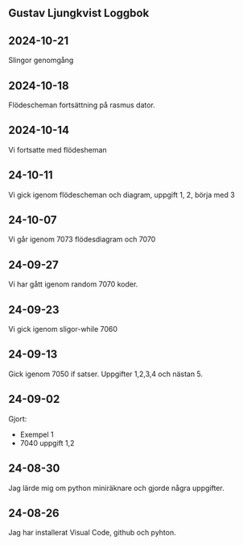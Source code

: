 Gustav Ljungkvist Loggbok
------------------------------
2024-10-21
---------------------------
Slingor genomgång


2024-10-18
----------------------------
Flödescheman fortsättning på rasmus dator.

2024-10-14
-------------------------------------
Vi fortsatte med flödesheman

24-10-11
---------------------
Vi gick igenom flödescheman och diagram, uppgift 1, 2, börja med 3

24-10-07
---------------------
Vi går igenom 7073 flödesdiagram och 7070


24-09-27
-----------------------
Vi har gått igenom random 7070 koder.

24-09-23
---------------------------------
Vi gick igenom sligor-while 7060

24-09-13
------------------------------------------------
Gick igenom 7050 if satser.
Uppgifter 1,2,3,4 och nästan 5.

24-09-02
-----------------------------------------------------------------
Gjort:

* Exempel 1
* 7040 uppgift 1,2

24-08-30
---------------------------------------------------------------
Jag lärde mig om python miniräknare och gjorde några uppgifter.

24-08-26
-------------------------------
Jag har installerat Visual Code, github och pyhton.